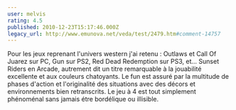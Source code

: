 ```yaml
---
user: melvis
rating: 4.5
published: 2010-12-23T15:17:46.000Z
legacy_url: http://www.emunova.net/veda/test/2479.htm#comment-14757
---
```

Pour les jeux reprenant l'univers western j'ai retenu : Outlaws et Call Of Juarez sur PC, Gun sur PS2, Red Dead Redemption sur PS3, et... Sunset Riders en Arcade, autrement dit un titre remarquable à la jouabilité excellente et aux couleurs chatoyants. Le fun est assuré par la multitude de phases d'action et l'originalité des situations avec des décors et environnements bien retranscrits. Le jeu à 4 est tout simplement phénoménal sans jamais étre bordélique ou illisible.